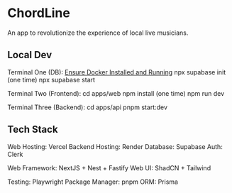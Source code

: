 # ChordLine

An app to revolutionize the experience of local live musicians.

## Local Dev

Terminal One (DB):
[Ensure Docker Installed and Running](https://docs.docker.com/desktop)
npx supabase init (one time)
npx supabase start

Terminal Two (Frontend):
cd apps/web
npm install (one time)
npm run dev

Terminal Three (Backend):
cd apps/api
pnpm start:dev

## Tech Stack

Web Hosting: Vercel
Backend Hosting: Render
Database: Supabase
Auth: Clerk

Web Framework: NextJS + Nest + Fastify
Web UI: ShadCN + Tailwind

Testing: Playwright
Package Manager: pnpm
ORM: Prisma
